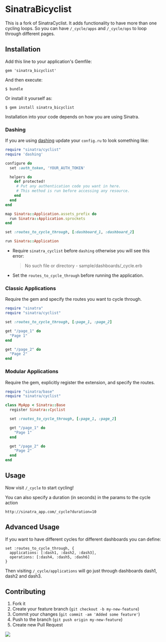 # SinatraBicyclist

This is a fork of SinatraCyclist. It adds functionality to have more than one cycling loops.
So you can have `/_cycle/apps` and `/_cycle/ops` to loop through different pages.

## Installation

Add this line to your application's Gemfile:

    gem 'sinatra_bicyclist'

And then execute:

    $ bundle

Or install it yourself as:

    $ gem install sinatra_bicyclist

Installation into your code depends on how you are using Sinatra.

### Dashing
If you are using [dashing](https://github.com/Shopify/dashing) update your `config.ru` to look something like:

```ruby
require "sinatra/cyclist"
require 'dashing'

configure do
  set :auth_token, 'YOUR_AUTH_TOKEN'

  helpers do
    def protected!
     # Put any authentication code you want in here.
     # This method is run before accessing any resource.
    end
  end
end

map Sinatra::Application.assets_prefix do
  run Sinatra::Application.sprockets
end

set :routes_to_cycle_through, [:dashboard_1, :dashboard_2]

run Sinatra::Application
```

* Require `sinatra_cyclist` before `dashing` otherwise you will see this error:

    > No such file or directory - sample/dashboards/_cycle.erb

* Set the `routes_to_cycle_through` before running the application.

### Classic Applications
Require the gem and specify the routes you want to cycle through.

```ruby
require "sinatra"
require "sinatra/cyclist"

set :routes_to_cycle_through, [:page_1, :page_2]

get "/page_1" do
  "Page 1"
end

get "/page_2" do
  "Page 2"
end
```

### Modular Applications
Require the gem, explicitly register the extension, and specify the routes.
```ruby
require "sinatra/base"
require "sinatra/cyclist"

class MyApp < Sinatra::Base
  register Sinatra::Cyclist

  set :routes_to_cycle_through, [:page_1, :page_2]

  get "/page_1" do
    "Page 1"
  end

  get "/page_2" do
    "Page 2"
  end
end
```

## Usage
Now visit `/_cycle` to start cycling!

You can also specify a duration (in seconds) in the params to the cycle action

```
http://sinatra_app.com/_cycle?duration=10
```

## Advanced Usage

If you want to have different cycles for different dashboards you can define:

```
set :routes_to_cycle_through, {
  applications: [:dash1, :dash2, :dash3],
  operations: [:dash4, :dash5, :dash6]
}
```

Then visiting `/_cycle/applications` will go just through dashboards dash1, dash2 and dash3.

## Contributing

1. Fork it
2. Create your feature branch (`git checkout -b my-new-feature`)
3. Commit your changes (`git commit -am 'Added some feature'`)
4. Push to the branch (`git push origin my-new-feature`)
5. Create new Pull Request

![](http://24.media.tumblr.com/tumblr_lhgo817Gnw1qf6o97o1_500.jpg)
